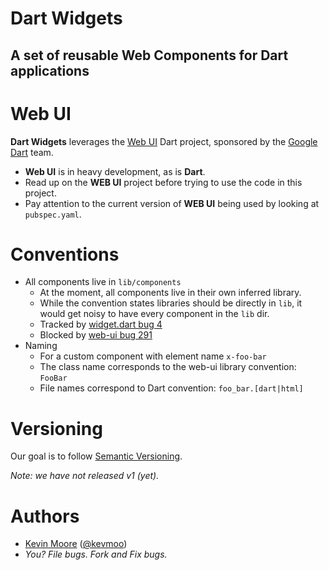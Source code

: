 # Dart Widgets
## A set of reusable Web Components for Dart applications

# Web UI

**Dart Widgets** leverages the [Web UI](https://github.com/dart-lang/web-ui) Dart project, sponsored by the [Google Dart](http://www.dartlang.org/) team.

* **Web UI** is in heavy development, as is **Dart**.
* Read up on the **WEB UI** project before trying to use the code in this project.
* Pay attention to the current version of **WEB UI** being used by looking at `pubspec.yaml`. 

# Conventions

* All components live in `lib/components`
    * At the moment, all components live in their own inferred library.
    * While the convention states libraries should be directly in `lib`, it would get noisy to have every component in the `lib` dir.
    * Tracked by [widget.dart bug 4](https://github.com/kevmoo/widget.dart/issues/4)
    * Blocked by [web-ui bug 291](https://github.com/dart-lang/web-ui/issues/291)
* Naming
    * For a custom component with element name `x-foo-bar`
    * The class name corresponds to the web-ui library convention: `FooBar`
    * File names correspond to Dart convention: `foo_bar.[dart|html]`

# Versioning

Our goal is to follow [Semantic Versioning](http://semver.org/).

_Note: we have not released v1 (yet)._

# Authors
 * [Kevin Moore](https://github.com/kevmoo) ([@kevmoo](http://twitter.com/kevmoo))
 * _You? File bugs. Fork and Fix bugs._
